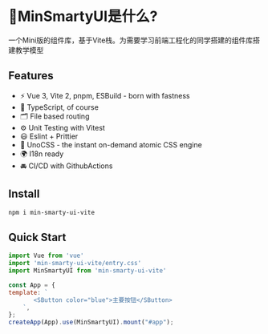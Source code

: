 # 🔨MinSmartyUI是什么?

一个Mini版的组件库，基于Vite栈。为需要学习前端工程化的同学搭建的组件库搭建教学模型

## Features

- ⚡️ Vue 3, Vite 2, pnpm, ESBuild - born with fastness
- 🦾 TypeScript, of course
- 🗂 File based routing
- ⚙️ Unit Testing with Vitest
- 😃 Eslint + Prittier
- 🎨 UnoCSS - the instant on-demand atomic CSS engine
- 🌍 I18n ready
- 🚘 CI/CD with GithubActions

## Install
```bash
npm i min-smarty-ui-vite
```
## Quick Start

```js
import Vue from 'vue'
import 'min-smarty-ui-vite/entry.css'
import MinSmartyUI from 'min-smarty-ui-vite'

const App = {
template: `
       <SButton color="blue">主要按钮</SButton>
    `,
};
createApp(App).use(MinSmartyUI).mount("#app");
```